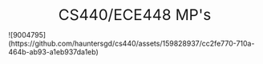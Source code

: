 <p align="center">
<span style="font-size:30px;">CS440/ECE448 MP's</span>
</p>
![9004795](https://github.com/hauntersgd/cs440/assets/159828937/cc2fe770-710a-464b-ab93-a1eb937da1eb)
